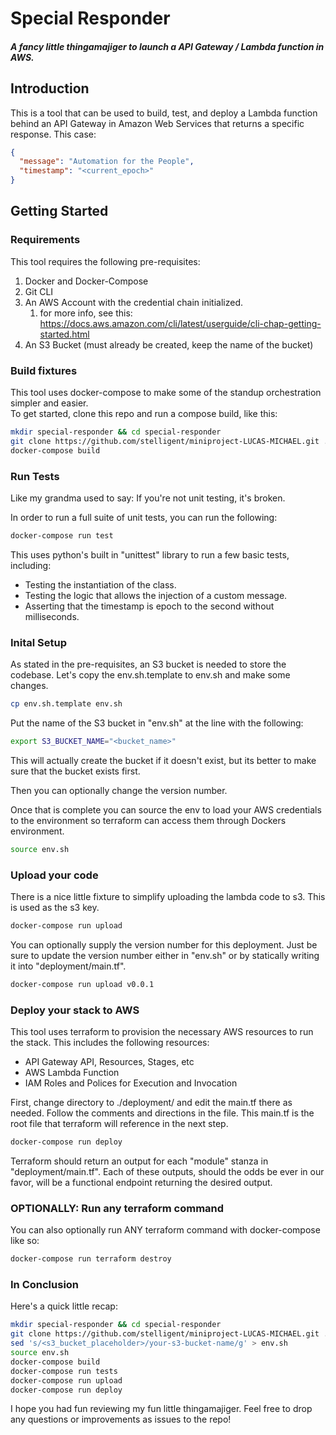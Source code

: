 # Special Responder
##### A fancy little thingamajiger to launch a API Gateway / Lambda function in AWS.

## Introduction

This is a tool that can be used to build, test, and deploy a Lambda function
 behind an API Gateway in Amazon Web Services that returns a specific response.  This case:
 
```json
{
  "message": "Automation for the People",
  "timestamp": "<current_epoch>"
}
```

## Getting Started

### Requirements

This tool requires the following pre-requisites:

1. Docker and Docker-Compose
1. Git CLI
1. An AWS Account with the credential chain initialized.
    1. for more info, see this: https://docs.aws.amazon.com/cli/latest/userguide/cli-chap-getting-started.html
1. An S3 Bucket (must already be created, keep the name of the bucket)

### Build fixtures

This tool uses docker-compose to make some of the standup orchestration simpler and easier.  
To get started, clone this repo and run a compose build, like this:

```bash
mkdir special-responder && cd special-responder
git clone https://github.com/stelligent/miniproject-LUCAS-MICHAEL.git .
docker-compose build
```

### Run Tests

Like my grandma used to say: If you're not unit testing, it's broken.

In order to run a full suite of unit tests, you can run the following:

```bash
docker-compose run test
```

This uses python's built in "unittest" library to run a few basic tests, including:

* Testing the instantiation of the class.
* Testing the logic that allows the injection of a custom message.
* Asserting that the timestamp is epoch to the second without milliseconds.

### Inital Setup

As stated in the pre-requisites, an S3 bucket is needed to store the codebase.  Let's copy 
the env.sh.template to env.sh and make some changes.  

```bash
cp env.sh.template env.sh
```

Put the name of the S3 bucket in "env.sh" at the line with the following:

```bash
export S3_BUCKET_NAME="<bucket_name>"
```

This will actually create the bucket if it doesn't exist, but its better to make sure that the 
bucket exists first.

Then you can optionally change the version number.

Once that is complete you can source the env to load your AWS credentials to the environment so 
terraform can access them through Dockers environment.

```bash
source env.sh
```

### Upload your code

There is a nice little fixture to simplify uploading the lambda code to s3.  This is used as the s3 key.

```bash
docker-compose run upload
```
You can optionally supply the version number for this deployment.  Just be sure to update the version number 
either in "env.sh" or by statically writing it into "deployment/main.tf".
```bash
docker-compose run upload v0.0.1
```

### Deploy your stack to AWS

This tool uses terraform to provision the necessary AWS resources to run the stack.  This includes the 
following resources:

* API Gateway API, Resources, Stages, etc
* AWS Lambda Function
* IAM Roles and Polices for Execution and Invocation

First, change directory to ./deployment/ and edit the main.tf there as needed.  Follow the 
comments and directions in the file.  This main.tf is the root file that terraform will reference 
in the next step.

```bash
docker-compose run deploy
```

Terraform should return an output for each "module" stanza in "deployment/main.tf".  Each of these outputs, 
should the odds be ever in our favor, will be a functional endpoint returning the desired output.

### OPTIONALLY: Run any terraform command

You can also optionally run ANY terraform command with docker-compose like so:

```bash
docker-compose run terraform destroy
```

### In Conclusion

Here's a quick little recap:

```bash
mkdir special-responder && cd special-responder
git clone https://github.com/stelligent/miniproject-LUCAS-MICHAEL.git .
sed 's/<s3_bucket_placeholder>/your-s3-bucket-name/g' > env.sh 
source env.sh 
docker-compose build
docker-compose run tests
docker-compose run upload
docker-compose run deploy
```

I hope you had fun reviewing my fun little thingamajiger.  Feel free to drop any questions or improvements as 
issues to the repo!